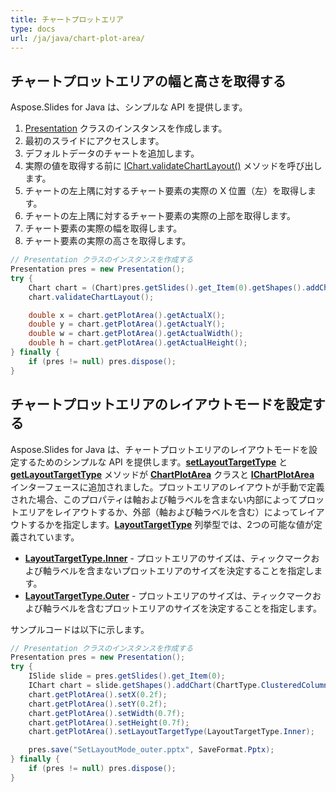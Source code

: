 ```yaml
---
title: チャートプロットエリア
type: docs
url: /ja/java/chart-plot-area/
---
```



## **チャートプロットエリアの幅と高さを取得する**
Aspose.Slides for Java は、シンプルな API を提供します。

1. [Presentation](https://reference.aspose.com/slides/java/com.aspose.slides/Presentation) クラスのインスタンスを作成します。
1. 最初のスライドにアクセスします。
1. デフォルトデータのチャートを追加します。
1. 実際の値を取得する前に [IChart.validateChartLayout()](https://reference.aspose.com/slides/java/com.aspose.slides/IChart#validateChartLayout--) メソッドを呼び出します。
1. チャートの左上隅に対するチャート要素の実際の X 位置（左）を取得します。
1. チャートの左上隅に対するチャート要素の実際の上部を取得します。
1. チャート要素の実際の幅を取得します。
1. チャート要素の実際の高さを取得します。

```java
// Presentation クラスのインスタンスを作成する
Presentation pres = new Presentation();
try {
    Chart chart = (Chart)pres.getSlides().get_Item(0).getShapes().addChart(ChartType.ClusteredColumn, 100, 100, 500, 350);
    chart.validateChartLayout();

    double x = chart.getPlotArea().getActualX();
    double y = chart.getPlotArea().getActualY();
    double w = chart.getPlotArea().getActualWidth();
    double h = chart.getPlotArea().getActualHeight();
} finally {
    if (pres != null) pres.dispose();
}
```

## **チャートプロットエリアのレイアウトモードを設定する**
Aspose.Slides for Java は、チャートプロットエリアのレイアウトモードを設定するためのシンプルな API を提供します。[**setLayoutTargetType**](https://reference.aspose.com/slides/java/com.aspose.slides/ChartPlotArea#setLayoutTargetType-int-) と [**getLayoutTargetType**](https://reference.aspose.com/slides/java/com.aspose.slides/ChartPlotArea#getLayoutTargetType--) メソッドが [**ChartPlotArea**](https://reference.aspose.com/slides/java/com.aspose.slides/ChartPlotArea) クラスと [**IChartPlotArea**](https://reference.aspose.com/slides/java/com.aspose.slides/IChartPlotArea) インターフェースに追加されました。プロットエリアのレイアウトが手動で定義された場合、このプロパティは軸および軸ラベルを含まない内部によってプロットエリアをレイアウトするか、外部（軸および軸ラベルを含む）によってレイアウトするかを指定します。[**LayoutTargetType**](https://reference.aspose.com/slides/java/com.aspose.slides/LayoutTargetType) 列挙型では、2つの可能な値が定義されています。

- [**LayoutTargetType.Inner**](https://reference.aspose.com/slides/java/com.aspose.slides/LayoutTargetType#Inner) - プロットエリアのサイズは、ティックマークおよび軸ラベルを含まないプロットエリアのサイズを決定することを指定します。
- [**LayoutTargetType.Outer**](https://reference.aspose.com/slides/java/com.aspose.slides/LayoutTargetType#Outer) - プロットエリアのサイズは、ティックマークおよび軸ラベルを含むプロットエリアのサイズを決定することを指定します。

サンプルコードは以下に示します。

```java
// Presentation クラスのインスタンスを作成する
Presentation pres = new Presentation();
try {
    ISlide slide = pres.getSlides().get_Item(0);
    IChart chart = slide.getShapes().addChart(ChartType.ClusteredColumn, 20, 100, 600, 400);
    chart.getPlotArea().setX(0.2f);
    chart.getPlotArea().setY(0.2f);
    chart.getPlotArea().setWidth(0.7f);
    chart.getPlotArea().setHeight(0.7f);
    chart.getPlotArea().setLayoutTargetType(LayoutTargetType.Inner);

    pres.save("SetLayoutMode_outer.pptx", SaveFormat.Pptx);
} finally {
    if (pres != null) pres.dispose();
}
```